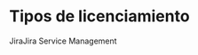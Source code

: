 # Tipos de licenciamiento

<span class="badge badge-jira">Jira</span><span class="badge badge-jsm">Jira Service Management</span>
